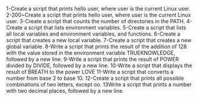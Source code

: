 1-Create a script that prints hello user, where user is the current Linux user.
2-200~Create a script that prints hello user, where user is the current Linux user.
3-Create a script that counts the number of directories in the PATH.
4-Create a script that lists environment variables.
5-Create a script that lists all local variables and environment variables, and functions.
6-Create a script that creates a new local variable.
7-Create a script that creates a new global variable.
8-Write a script that prints the result of the addition of 128 with the value stored in the environment variable TRUEKNOWLEDGE, followed by a new line.
9-Write a script that prints the result of POWER divided by DIVIDE, followed by a new line.
10-Write a script that displays the result of BREATH to the power LOVE
11-Write a script that converts a number from base 2 to base 10.
12-Create a script that prints all possible combinations of two letters, except oo.
13Write a script that prints a number with two decimal places, followed by a new line.

